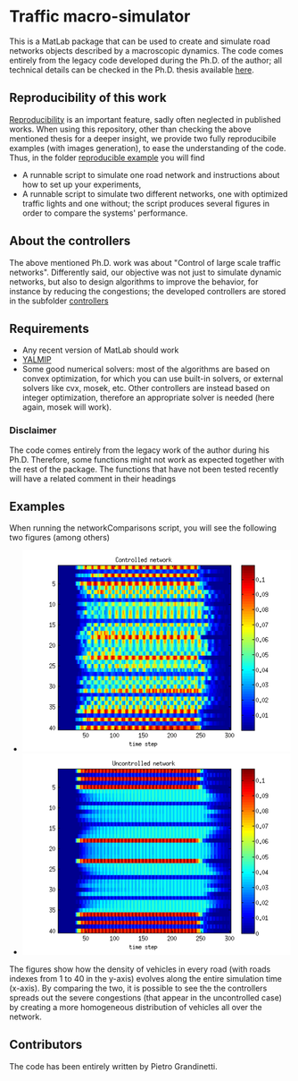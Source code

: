 # Traffic macro-simulator

This is a MatLab package that can be used to create and simulate road networks objects described by a macroscopic dynamics. The code comes entirely from the legacy code developed during the Ph.D. of the author; all technical details can be checked in the Ph.D. thesis available [here](https://www.dropbox.com/s/9m2ldonki5x6lfq/ControlLargeScaleTraffic.pdf).

## Reproducibility of this work

[Reproducibility](https://en.wikipedia.org/wiki/Reproducibility#Reproducible_research) is an important feature, sadly often neglected in published works. When using this repository, other than checking the above mentioned thesis for a deeper insight, we provide two fully reproducibile examples (with images generation), to ease the understanding of the code. Thus, in the folder [reproducible example](./reproducibleExamples) you will find

- A runnable script to simulate one road network and instructions about how to set up your experiments,
- A runnable script to simulate two different networks, one with optimized traffic lights and one without; the script produces several figures in order to compare the systems' performance.

## About the controllers

The above mentioned Ph.D. work was about "Control of large scale traffic networks". Differently said, our objective was not just to simulate dynamic networks, but also to design algorithms to improve the behavior, for instance by reducing the congestions; the developed controllers are stored in the subfolder [controllers](./controllers)

## Requirements
- Any recent version of MatLab should work
- [YALMIP](https://yalmip.github.io/)
- Some good numerical solvers: most of the algorithms are based on convex optimization, for which you can use built-in solvers, or external solvers like cvx, mosek, etc. Other controllers are instead based on integer optimization, therefore an appropriate solver is needed (here again, mosek will work).

### Disclaimer
The code comes entirely from the legacy work of the author during his Ph.D. Therefore, some functions might not work as expected together with the rest of the package. The functions that have not been tested recently will have a related comment in their headings

## Examples

When running the networkComparisons script, you will see the following two figures (among others)

- ![Optimized network](./controlled.png "Optimized network")
- ![Uncontrolled network](./uncontrolled.png "Uncontrolled network")

The figures show how the density of vehicles in every road (with roads indexes from 1 to 40 in the y-axis) evolves along the entire simulation time (x-axis). By comparing the two, it is possible to see the the controllers spreads out the severe congestions (that appear in the uncontrolled case) by creating a more homogeneous distribution of vehicles all over the network.

## Contributors

The code has been entirely written by Pietro Grandinetti.
